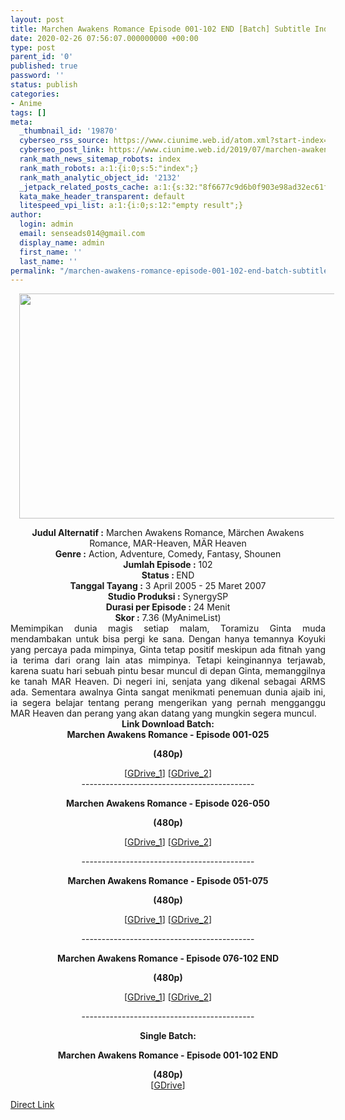 ```yaml
---
layout: post
title: Marchen Awakens Romance Episode 001-102 END [Batch] Subtitle Indonesia
date: 2020-02-26 07:56:07.000000000 +00:00
type: post
parent_id: '0'
published: true
password: ''
status: publish
categories:
- Anime
tags: []
meta:
  _thumbnail_id: '19870'
  cyberseo_rss_source: https://www.ciunime.web.id/atom.xml?start-index=1201&max-results=150
  cyberseo_post_link: https://www.ciunime.web.id/2019/07/marchen-awakens-romance-episode-001-102.html
  rank_math_news_sitemap_robots: index
  rank_math_robots: a:1:{i:0;s:5:"index";}
  rank_math_analytic_object_id: '2132'
  _jetpack_related_posts_cache: a:1:{s:32:"8f6677c9d6b0f903e98ad32ec61f8deb";a:2:{s:7:"expires";i:1655366109;s:7:"payload";a:3:{i:0;a:1:{s:2:"id";i:26812;}i:1;a:1:{s:2:"id";i:26814;}i:2;a:1:{s:2:"id";i:26816;}}}}
  kata_make_header_transparent: default
  litespeed_vpi_list: a:1:{i:0;s:12:"empty result";}
author:
  login: admin
  email: senseads014@gmail.com
  display_name: admin
  first_name: ''
  last_name: ''
permalink: "/marchen-awakens-romance-episode-001-102-end-batch-subtitle-indonesia/"
---
```

<div class="separator" style="clear: both; text-align: center;"><a href="https://1.bp.blogspot.com/-ucZRA0ei5Sg/XSY72jvUfGI/AAAAAAAAbZ4/lwoepTkFRyQTuuytR-G60HHSyP3aoKZ2QCLcBGAs/s1600/Marchen%2BAwakens%2BRomance.jpg" imageanchor="1" style="margin-left: 1em; margin-right: 1em;"><img border="0" data-original-height="720" data-original-width="1280" height="360" src="{{ site.baseurl }}/assets/2020/02/Marchen%2BAwakens%2BRomance.jpg" width="640" /></a></div>
<p>
<div style="text-align: center;"><b>Judul</b><b><b> Alternatif</b> :</b> Marchen Awakens Romance, Märchen Awakens Romance, MAR-Heaven, MÄR Heaven</div>
<div style="text-align: center;"><b><b>Genre :</b></b> Action, Adventure, Comedy, Fantasy, Shounen</div>
<div style="text-align: center;"><b>Jumlah Episode :</b> 102<br /><b>Status :&nbsp;</b>END<br /><b>Tanggal Tayang :</b> 3 April 2005 - 25 Maret 2007<br /><b>Studio Produksi :</b> SynergySP<br /><b>Durasi per Episode :</b> 24 Menit</div>
<div style="text-align: center;"><b>Skor :</b> 7.36 (MyAnimeList)</div>
<div style="text-align: center;"></div>
<div style="text-align: justify;">Memimpikan dunia magis setiap malam, Toramizu Ginta muda mendambakan untuk bisa pergi ke sana. Dengan hanya temannya Koyuki yang percaya pada mimpinya, Ginta tetap positif meskipun ada fitnah yang ia terima dari orang lain atas mimpinya. Tetapi keinginannya terjawab, karena suatu hari sebuah pintu besar muncul di depan Ginta, memanggilnya ke tanah MAR Heaven. Di negeri ini, senjata yang dikenal sebagai ARMS ada. Sementara awalnya Ginta sangat menikmati penemuan dunia ajaib ini, ia segera belajar tentang perang mengerikan yang pernah mengganggu MAR Heaven dan perang yang akan datang yang mungkin segera muncul.</div>
<div style="text-align: justify;"></div>
<div style="text-align: justify;"></div>
<div style="text-align: center;"><b>Link Download Batch:</b></div>
<div style="text-align: center;"><b>Marchen Awakens Romance&nbsp;</b><b>- Episode 001-025</b></p>
<p><b>(480p)</b></div>
<div style="text-align: center;">[<a href="https://drive.google.com/uc?id=1QgwAIZMkytekPWa1XXZm0ns8qZr0oc3M" target="_blank" rel="noopener">GDrive_1</a>] [<a href="https://drive.google.com/uc?export=download&amp;id=10t5aOUU8EIRLS_SSwdgjFtqw0Zhraf77" target="_blank" rel="noopener">GDrive_2</a>]</div>
<div style="text-align: center;">-------------------------------------------</p>
<p><b>Marchen Awakens Romance&nbsp;</b><b>- Episode 026-050</b></p>
<p><b>(480p)</b>
<div style="text-align: center;">[<a href="https://drive.google.com/uc?id=15Dtt4ozoeLFmd_vihixge4djXSoHnI0m" target="_blank" rel="noopener">GDrive_1</a>] [<a href="https://drive.google.com/uc?export=download&amp;id=1xXUiUnnwuGpvHapiIn2O0qtAv8OaOHTt" target="_blank" rel="noopener">GDrive_2</a>]</div>
<p>-------------------------------------------</p>
<p><b>Marchen Awakens Romance&nbsp;</b><b>- Episode 051-075</b></p>
<p><b>(480p)</b>
<div style="text-align: center;">[<a href="https://drive.google.com/uc?id=1r1VrqbSAOgrH2FV76O5008lNMz-xuxNb" target="_blank" rel="noopener">GDrive_1</a>] [<a href="https://drive.google.com/uc?export=download&amp;id=1N_mX0Qq6SsO6eWIpysg-FKIxROEaos3p" target="_blank" rel="noopener">GDrive_2</a>]</div>
<p>-------------------------------------------</p>
<p><b>Marchen Awakens Romance&nbsp;</b><b>- Episode 076-102 END</b></p>
<p><b>(480p)</b>
<div style="text-align: center;">[<a href="https://drive.google.com/uc?id=1w6amSDElPkeXmw5r7d0sYPjyQyC0G_eW" target="_blank" rel="noopener">GDrive_1</a>] [<a href="https://drive.google.com/uc?export=download&amp;id=1zswrSHbx2ohqkAU-WhdCsb9bsNn-gkCl" target="_blank" rel="noopener">GDrive_2</a>]</div>
<p>-------------------------------------------</p>
<p><b>Single Batch:</b></p>
<p><b>Marchen Awakens Romance - Episode 001-102 END</b></p>
<p><b>(480p)</b><br />[<a href="https://drive.google.com/uc?id=1N8bSrVch8sDHIb6o_rywfc_MjPjg8rQi" target="_blank" rel="noopener">GDrive</a>]</div>
<link rel="stylesheet" href="https://cdnjs.cloudflare.com/ajax/libs/font-awesome/4.7.0/css/font-awesome.min.css" />
<div class="divbtn"> <a href="https://handymansurrender.com/fihup8buzv?key=94550f7ce39444073321dde3b8782f97" class="btn"><i class="fa fa-download"></i> Direct Link</a> </div>
